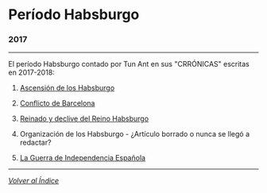 # Período Habsburgo
### 2017
* * *

El período Habsburgo contado por Tun Ant en sus "CRRÓNICAS" escritas en 2017-2018:

1. [Ascensión de los Habsburgo](http://rivalregions.com/#news/show/349780) 

2. [Conflicto de Barcelona](http://rivalregions.com/#news/show/1222111)


3. [Reinado y declive del Reino Habsburgo](http://rivalregions.com/#news/show/1225222)

4. Organización de los Habsburgo - ¿Artículo borrado o nunca se llegó a redactar?


5. [La Guerra de Independencia Española](http://rivalregions.com/#news/show/1363992)

* * *

[*Volver al Índice*](../)

